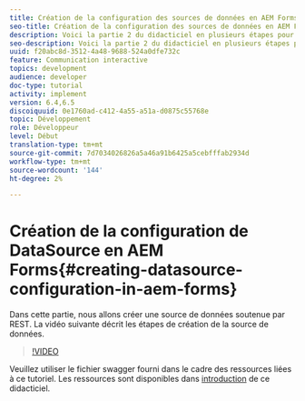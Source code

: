 ```yaml
---
title: Création de la configuration des sources de données en AEM Forms
seo-title: Création de la configuration des sources de données en AEM Forms
description: Voici la partie 2 du didacticiel en plusieurs étapes pour créer votre premier document de communications interactives. Dans cette partie, nous allons créer une source de données soutenue par REST.  La vidéo suivante décrit les étapes de création de la source de données.
seo-description: Voici la partie 2 du didacticiel en plusieurs étapes pour créer votre premier document de communications interactives. Dans cette partie, nous allons créer une source de données soutenue par REST.  La vidéo suivante décrit les étapes de création de la source de données.
uuid: f20abc8d-3512-4a48-9688-524a0dfe732c
feature: Communication interactive
topics: development
audience: developer
doc-type: tutorial
activity: implement
version: 6.4,6.5
discoiquuid: 0e1760ad-c412-4a55-a51a-d0875c55768e
topic: Développement
role: Développeur
level: Début
translation-type: tm+mt
source-git-commit: 7d7034026826a5a46a91b6425a5cebfffab2934d
workflow-type: tm+mt
source-wordcount: '144'
ht-degree: 2%

---
```



# Création de la configuration de DataSource en AEM Forms{#creating-datasource-configuration-in-aem-forms}

Dans cette partie, nous allons créer une source de données soutenue par REST.  La vidéo suivante décrit les étapes de création de la source de données.

>[!VIDEO](https://video.tv.adobe.com/v/22344/?quality=9&learn=on)

Veuillez utiliser le fichier swagger fourni dans le cadre des ressources liées à ce tutoriel. Les ressources sont disponibles dans [introduction](introduction.md) de ce didacticiel.
